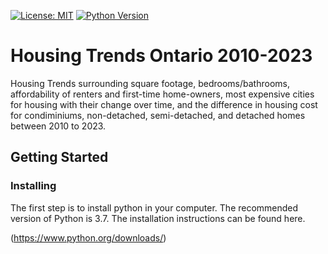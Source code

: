 [![License: MIT](https://img.shields.io/badge/License-MIT-yellow.svg)](https://opensource.org/licenses/MIT) [![Python Version](https://img.shields.io/badge/python-3.7-blue.svg)](https://www.python.org/downloads/release/python-370/) 

# Housing Trends Ontario 2010-2023

Housing Trends surrounding square footage, bedrooms/bathrooms, affordability of renters and first-time home-owners, most expensive cities for housing with their change over time, and the difference in housing cost for condiminiums, non-detached, semi-detached, and detached homes between 2010 to 2023.

## Getting Started

### Installing

The first step is to install python in your computer. The recommended version of Python is 3.7. The installation instructions can be found here.

(https://www.python.org/downloads/)

